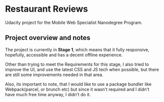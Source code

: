# Restaurant Reviews
Udacity project for the Mobile Web Specialist Nanodegree Program.

## Project overview and notes
The project is currently in **Stage 1**, which means that it fully responsive, hopefully, accessible and has a decent offline experience.

Other than trying to meet the Requirements for this stage, I also tried to improve the UI, and use the latest CSS and JS tech when possible, but there are still some improvements needed in that area.

Also, its important to note, that I would like to use a package bundler like Webpack(parcel, or brunch etc) but since it wasn't required and I didn't have much free time anyway, I didn't do it.
